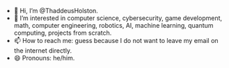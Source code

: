 - 👋 Hi, I’m @ThaddeusHolston.
- 👀 I’m interested in computer science, cybersecurity, game development, math, computer engineering, robotics, AI, machine learning, quantum computing, projects from scratch.
- 📫 How to reach me: guess because I do not want to leave my email on the internet directly.
- 😄 Pronouns: he/him.

<!---
ThaddeusHolston/ThaddeusHolston is a ✨ special ✨ repository because its `README.md` (this file) appears on your GitHub profile.
You can click the Preview link to take a look at your changes.
--->
